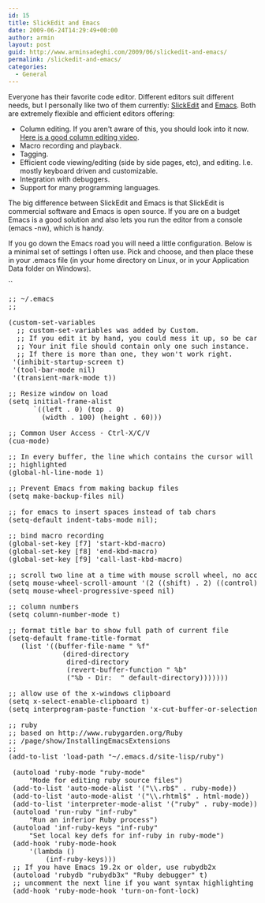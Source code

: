 ```yaml
---
id: 15
title: SlickEdit and Emacs
date: 2009-06-24T14:29:49+00:00
author: armin
layout: post
guid: http://www.arminsadeghi.com/2009/06/slickedit-and-emacs/
permalink: /slickedit-and-emacs/
categories:
  - General
---
```

<!-- google_ad_section_start -->

Everyone has their favorite code editor. Different editors suit different needs, but I personally like two of them currently: [SlickEdit](http://www.slickedit.com/) and [Emacs](http://www.gnu.org/software/emacs/). Both are extremely flexible and efficient editors offering:

  * Column editing. If you aren't aware of this, you should look into it now. [Here is a good column editing video](http://www.vimeo.com/1168225?pg=embed&sec=1168225). 
  * Macro recording and playback.
  * Tagging.
  * Efficient code viewing/editing (side by side pages, etc), and editing. I.e. mostly keyboard driven and customizable. 
  * Integration with debuggers.
  * Support for many programming languages.

The big difference between SlickEdit and Emacs is that SlickEdit is commercial software and Emacs is open source. If you are on a budget Emacs is a good solution and also lets you run the editor from a console (emacs -nw), which is handy.

<!--more-->

If you go down the Emacs road you will need a little configuration. Below is a minimal set of settings I often use. Pick and choose, and then place these in your .emacs file (in your home directory on Linux, or in your Application Data folder on Windows).
  
``

<pre>;; ~/.emacs
;;

(custom-set-variables
  ;; custom-set-variables was added by Custom.
  ;; If you edit it by hand, you could mess it up, so be careful.
  ;; Your init file should contain only one such instance.
  ;; If there is more than one, they won&#039;t work right.
 &#039;(inhibit-startup-screen t)
 &#039;(tool-bar-mode nil)
 &#039;(transient-mark-mode t))

;; Resize window on load
(setq initial-frame-alist
      `((left . 0) (top . 0)
        (width . 100) (height . 60)))

;; Common User Access - Ctrl-X/C/V
(cua-mode)

;; In every buffer, the line which contains the cursor will be fully
;; highlighted
(global-hl-line-mode 1)

;; Prevent Emacs from making backup files
(setq make-backup-files nil) 

;; for emacs to insert spaces instead of tab chars
(setq-default indent-tabs-mode nil);

;; bind macro recording
(global-set-key [f7] &#039;start-kbd-macro)
(global-set-key [f8] &#039;end-kbd-macro)
(global-set-key [f9] &#039;call-last-kbd-macro)

;; scroll two line at a time with mouse scroll wheel, no acceleration
(setq mouse-wheel-scroll-amount &#039;(2 ((shift) . 2) ((control) . nil)))
(setq mouse-wheel-progressive-speed nil)

;; column numbers
(setq column-number-mode t)

;; format title bar to show full path of current file
(setq-default frame-title-format
   (list &#039;((buffer-file-name " %f"
             (dired-directory
              dired-directory
              (revert-buffer-function " %b"
              ("%b - Dir:  " default-directory))))))) 

;; allow use of the x-windows clipboard
(setq x-select-enable-clipboard t)
(setq interprogram-paste-function &#039;x-cut-buffer-or-selection-value)

;; ruby                                                                         
;; based on http://www.rubygarden.org/Ruby
;; /page/show/InstallingEmacsExtensions  
;;                                                                              
(add-to-list &#039;load-path "~/.emacs.d/site-lisp/ruby")

 (autoload &#039;ruby-mode "ruby-mode"
     "Mode for editing ruby source files")
 (add-to-list &#039;auto-mode-alist &#039;("\\.rb$" . ruby-mode))
 (add-to-list &#039;auto-mode-alist &#039;("\\.rhtml$" . html-mode))
 (add-to-list &#039;interpreter-mode-alist &#039;("ruby" . ruby-mode))
 (autoload &#039;run-ruby "inf-ruby"
     "Run an inferior Ruby process")
 (autoload &#039;inf-ruby-keys "inf-ruby"
     "Set local key defs for inf-ruby in ruby-mode")
 (add-hook &#039;ruby-mode-hook
     &#039;(lambda ()
         (inf-ruby-keys)))
 ;; If you have Emacs 19.2x or older, use rubydb2x                              
 (autoload &#039;rubydb "rubydb3x" "Ruby debugger" t)
 ;; uncomment the next line if you want syntax highlighting                     
 (add-hook &#039;ruby-mode-hook &#039;turn-on-font-lock)
</pre></p> 

<!-- google_ad_section_end -->
